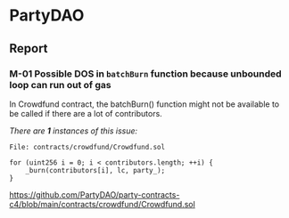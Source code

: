 # PartyDAO

## Report

### M-01 Possible DOS in `batchBurn` function because unbounded loop can run out of gas

In Crowdfund contract, the batchBurn() function might not be available to be called if there are a lot of contributors.

_There are **1** instances of this issue:_

```solidity
File: contracts/crowdfund/Crowdfund.sol

for (uint256 i = 0; i < contributors.length; ++i) {
    _burn(contributors[i], lc, party_);
}
```

https://github.com/PartyDAO/party-contracts-c4/blob/main/contracts/crowdfund/Crowdfund.sol
